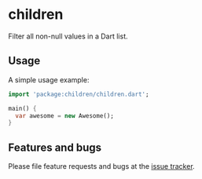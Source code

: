 # children

Filter all non-null values in a Dart list.

## Usage

A simple usage example:

```dart
import 'package:children/children.dart';

main() {
  var awesome = new Awesome();
}
```

## Features and bugs

Please file feature requests and bugs at the [issue tracker][tracker].

[tracker]: https://github.com/Gerhut/children/issues

